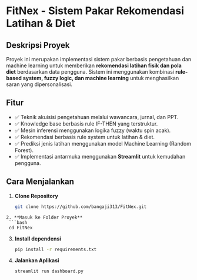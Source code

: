 # **FitNex - Sistem Pakar Rekomendasi Latihan & Diet**

## Deskripsi Proyek
Proyek ini merupakan implementasi sistem pakar berbasis pengetahuan dan machine learning untuk memberikan **rekomendasi latihan fisik dan pola diet** berdasarkan data pengguna. Sistem ini menggunakan kombinasi **rule-based system, fuzzy logic, dan machine learning** untuk menghasilkan saran yang dipersonalisasi.

## Fitur
- ✅ Teknik akuisisi pengetahuan melalui wawancara, jurnal, dan PPT.
- ✅ Knowledge base berbasis rule IF-THEN yang terstruktur.
- ✅ Mesin inferensi menggunakan logika fuzzy (waktu spin acak).
- ✅ Rekomendasi berbasis rule system untuk latihan & diet.
- ✅ Prediksi jenis latihan menggunakan model Machine Learning (Random Forest).
- ✅ Implementasi antarmuka menggunakan **Streamlit** untuk kemudahan pengguna.

## Cara Menjalankan
1. **Clone Repository**
   ```bash
   git clone https://github.com/bangaji313/FitNex.git
  ```
2. **Masuk ke Folder Proyek**
   ```bash
   cd FitNex
   ```
3. **Install dependensi**
   ```bash
   pip install -r requirements.txt
   ```
4. **Jalankan Aplikasi**
   ```bash
   streamlit run dashboard.py
   ```
